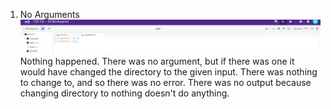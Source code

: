 1. No Arguments
![Image](lab1one.PNG)
Nothing happened. There was no argument, but if there was one it would have changed the directory to the given input. There was nothing to change to, and so there was no error. There was no output because changing directory to nothing doesn't do anything.
